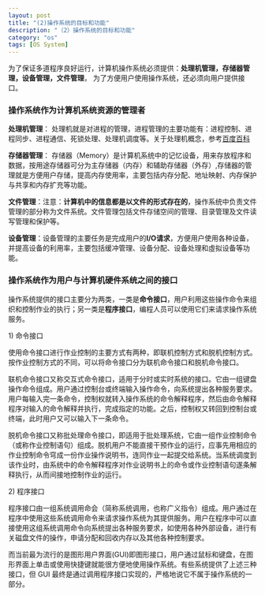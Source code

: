 ```yaml
---
layout: post
title: "(2)操作系统的目标和功能"
description: "（2）操作系统的目标和功能"
category: "os"
tags: [OS System]
---
```


<p>为了保证多道程序良好运行，计算机操作系统必须提供：<strong>处理机管理，存储器管理，设备管理，文件管理</strong>， 为了方便用户使用操作系统，还必须向用户提供接口。</p>

<!--more-->

<h3>操作系统作为计算机系统资源的管理者</h3>

<p><strong>处理机管理</strong>： 处理机就是对进程的管理，进程管理的主要功能有：进程控制、进程同步、进程通信、死锁处理、处理机调度等。关于处理机概念，参考<a href="http://baike.baidu.com/view/2107226.htm">百度百科</a></p>

<p><strong>存储器管理</strong>： 存储器（Memory）是计算机系统中的记忆设备，用来存放程序和数据，按用途存储器可分为主存储器（内存）和辅助存储器（外存）,存储器的管理就是方便用户存储，提高内存使用率，主要包括内存分配、地址映射、内存保护与共享和内存扩充等功能。</p>

<p><strong>文件管理</strong>：注意：<strong>计算机中的信息都是以文件的形式存在的</strong>，操作系统中负责文件管理的部分称为文件系统。文件管理包括文件存储空间的管理、目录管理及文件读写管理和保护等。</p>

<p><strong>设备管理</strong>：设备管理的主要任务是完成用户的<strong>I/O请求</strong>，方便用户使用各种设备，并提高设备的利用率，主要包括缓冲管理、设备分配、设备处理和虛拟设备等功能。</p>

<h3>操作系统作为用户与计算机硬件系统之间的接口</h3>

<p>操作系统提供的接口主要分为两类，一类是<strong>命令接口</strong>，用户利用这些操作命令来组织和控制作业的执行；另一类是<strong>程序接口</strong>，编程人员可以使用它们来请求操作系统服务。</p>

<p>1) 命令接口</p>

<p>使用命令接口进行作业控制的主要方式有两种，即联机控制方式和脱机控制方式。按作业控制方式的不同，可以将命令接口分为联机命令接口和脱机命令接口。</p>

<p>联机命令接口又称交互式命令接口，适用于分时或实时系统的接口。它由一组键盘操作命令组成。用户通过控制台或终端输入操作命令，向系统提出各种服务要求。用户每输入完一条命令，控制权就转入操作系统的命令解释程序，然后由命令解释程序对输入的命令解释并执行，完成指定的功能。之后，控制权又转回到控制台或终端，此时用户又可以输入下一条命令。</p>

<p>脱机命令接口又称批处理命令接口，即适用于批处理系统，它由一组作业控制命令（或称作业控制语句）组成。脱机用户不能直接干预作业的运行，应事先用相应的作业控制命令穹成一份作业操作说明书，连同作业一起提交给系统。当系统调度到该作业时，由系统中的命令解释程序对作业说明书上的命令或作业控制语句遂条解释执行，从而间接地控制作业的运行。</p>

<p>2) 程序接口</p>

<p>程序接口由一组系统调用命会（简称系统调用，也称广义指令）组成。用户通过在程序中使用这些系统调用命令来请求操作系统为其提供服务。用户在程序中可以直接使用这组系统调用命令向系统提出各种服务要求，如使用各种外部设备，进行有关磁盘文件的操作，申请分配和回收内存以及其他各种控制要求。</p>

<p>而当前最为流行的是图形用户界面(GUI)即图形接口，用户通过鼠标和键盘，在图形界面上单击或使用快捷键就能很方便地使用操作系统。有些系统提供了上述三种接口，但 GUI 最终是通过调用程序接口实现的，严格地说它不属于操作系统的一部分。</p>
